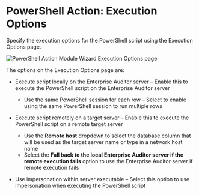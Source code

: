 # PowerShell Action: Execution Options

Specify the execution options for the PowerShell script using the Execution Options page.

![PowerShell Action Module Wizard Execution Options page](/img/product_docs/accessanalyzer/11.6/accessanalyzer/admin/datacollector/commandlineutility/executionoptions.webp)

The options on the Execution Options page are:

- Execute script locally on the Enterprise Auditor server – Enable this to execute the PowerShell
  script on the Enterprise Auditor server

    - Use the same PowerShell session for each row – Select to enable using the same PowerShell
      session to run multiple rows

- Execute script remotely on a target server – Enable this to execute the PowerShell script on a
  remote target server

    - Use the **Remote host** dropdown to select the database column that will be used as the target
      server name or type in a network host name
    - Select the **Fall back to the local Enterprise Auditor server if the remote execution fails**
      option to use the Enterprise Auditor server if remote execution fails

- Use impersonation within server executable – Select this option to use impersonation when
  executing the PowerShell script
